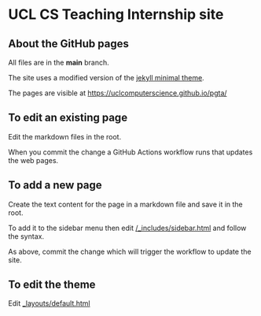 # UCL CS Teaching Internship site


## About the GitHub pages

All files are in the **main** branch.

The site uses a modified version of the [jekyll minimal theme](https://github.com/pages-themes/minimal).

The pages are visible at <https://uclcomputerscience.github.io/pgta/>

## To edit an existing page

Edit the markdown files in the root. 

When you commit the change a GitHub Actions workflow runs that updates the web pages. 

## To add a new page

Create the text content for the page in a markdown file and save it in the root.

To add it to the sidebar menu then edit [/_includes/sidebar.html](./_includes/sidebar.html) and follow the syntax.

As above, commit the change which will trigger the workflow to update the site.

## To edit the theme
Edit [_layouts/default.html](./_layouts/default.html)
